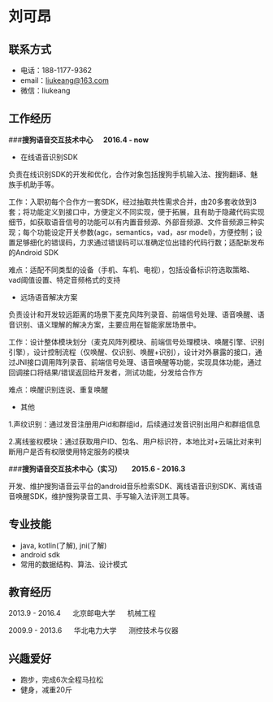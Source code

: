 # 刘可昂

## 联系方式

- 电话：188-1177-9362
- email：liukeang@163.com
- 微信：liukeang

## 工作经历
###**搜狗语音交互技术中心&nbsp;&nbsp;&nbsp;&nbsp;&nbsp;&nbsp;2016.4 - now**


* 在线语音识别SDK

负责在线识别SDK的开发和优化，合作对象包括搜狗手机输入法、搜狗翻译、魅族手机助手等。

工作：入职初每个合作方一套SDK，经过抽取共性需求合并，由20多套收敛到3套；将功能定义到接口中，方便定义不同实现，便于拓展，且有助于隐藏代码实现细节，如获取语音信号的功能可以有内置音频源、外部音频源、文件音频源三种实现；每个功能设定开关参数(agc，semantics，vad，asr model)，方便控制；设置足够细化的错误码，力求通过错误码可以准确定位出错的代码行数；适配新发布的Android SDK

难点：适配不同类型的设备（手机、车机、电视），包括设备标识符选取策略、vad阈值设置、特定音频格式的支持

* 远场语音解决方案

负责设计和开发较远距离的场景下麦克风阵列录音、前端信号处理、语音唤醒、语音识别、语义理解的解决方案，主要应用在智能家居场景中。

工作：设计整体模块划分（麦克风阵列模块、前端信号处理模块、唤醒引擎、识别引擎），设计控制流程（仅唤醒、仅识别、唤醒+识别），设计对外暴露的接口，通过JNI接口调用阵列录音、前端信号处理、语音唤醒等功能，实现具体功能，通过回调接口将结果/错误返回给开发者，测试功能，分发给合作方

难点：唤醒识别连说、重复唤醒

* 其他
 
1.声纹识别：通过发音注册用户id和群组id，后续通过发音识别出用户和群组信息

2.离线鉴权模块：通过获取用户ID、包名、用户标识符，本地比对+云端比对来判断用户是否有权限使用特定服务的模块



###**搜狗语音交互技术中心（实习）&nbsp;&nbsp;&nbsp;&nbsp;&nbsp;&nbsp;2015.6 - 2016.3**

开发、维护搜狗语音云平台的android音乐检索SDK、离线语音识别SDK、离线语音唤醒SDK，维护搜狗录音工具、手写输入法评测工具等。


## 专业技能

* java, kotlin(了解), jni(了解)
* android sdk
* 常用的数据结构、算法、设计模式

## 教育经历

2013.9 - 2016.4&nbsp;&nbsp;&nbsp;&nbsp;&nbsp;&nbsp;北京邮电大学&nbsp;&nbsp;&nbsp;&nbsp;&nbsp;&nbsp;机械工程

2009.9 - 2013.6&nbsp;&nbsp;&nbsp;&nbsp;&nbsp;&nbsp;华北电力大学&nbsp;&nbsp;&nbsp;&nbsp;&nbsp;&nbsp;测控技术与仪器


## 兴趣爱好

* 跑步，完成6次全程马拉松
* 健身，减重20斤

